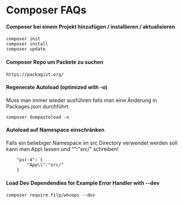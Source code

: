 # Composer FAQs

#### Composer bei einem Projekt hinzufügen / installieren / aktualisieren
    composer init
    composer install
    composer update


#### Composer Repo um Packete zu suchen
    https://packagist.org/

#### Regenerate Autoload (optimized with -o)
Muss man immer wieder ausführen falls man eine Änderung in Packages.json durchführt

    composer dumpautoload -o

#### Autoload auf Namespace einschränken
Falls ein beliebiger Namespace im src Directory verwendet werden soll kann man App\\ lassen und "":"src/" schreiben!

        "psr-4": {
            "App\\":"src/"
        }

#### Load Dev Dependendies for Example Error Handler with --dev

    composer require filp/whoops --dev
